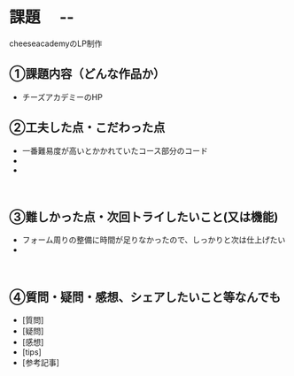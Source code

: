 # 課題　 --
cheeseacademyのLP制作
## ①課題内容（どんな作品か）
- チーズアカデミーのHP
​
## ②工夫した点・こだわった点
- 一番難易度が高いとかかれていたコース部分のコード
- 
- 
​
## ③難しかった点・次回トライしたいこと(又は機能)
- フォーム周りの整備に時間が足りなかったので、しっかりと次は仕上げたい
- 
​
## ④質問・疑問・感想、シェアしたいこと等なんでも
- [質問]
- [疑問]
- [感想]
- [tips]
- [参考記事]
